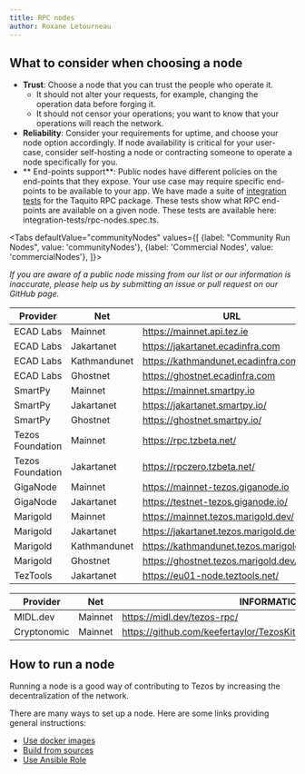 ```yaml
---
title: RPC nodes
author: Roxane Letourneau
---
```


## What to consider when choosing a node

- **Trust**: Choose a node that you can trust the people who operate it.
    - It should not alter your requests, for example, changing the operation data before forging it.
    - It should not censor your operations; you want to know that your operations will reach the network.
- **Reliability**: Consider your requirements for uptime, and choose your node option accordingly. If node availability is critical for your user-case,  consider self-hosting a node or contracting someone to operate a node specifically for you.
- ** End-points support**: Public nodes have different policies on the end-points that they expose. Your use case may require specific end-points to be available to your app. We have made a suite of [integration tests](rpc_nodes_integration_test.md) for the Taquito RPC package. These tests show what RPC end-points are available on a given node. These tests are available here: integration-tests/rpc-nodes.spec.ts.

<Tabs
defaultValue="communityNodes"
values={[
{label: "Community Run Nodes", value: 'communityNodes'},
{label: 'Commercial Nodes', value: 'commercialNodes'},
]}>
<TabItem value="communityNodes">

*If you are aware of a public node missing from our list or our information is inaccurate, please help us by submitting an issue or pull request on our GitHub page.*

| Provider         | Net         | URL                                | Header      |  
|------------------|-------------|------------------------------------|-------|
| ECAD Labs        | Mainnet     | https://mainnet.api.tez.ie         | [Check](https://mainnet.api.tez.ie/chains/main/blocks/head/header)      |
| ECAD Labs        | Jakartanet  | https://jakartanet.ecadinfra.com   | [Check](https://jakartanet.ecadinfra.com/chains/main/blocks/head/header)      |
| ECAD Labs        | Kathmandunet| https://kathmandunet.ecadinfra.com | [Check](https://kathmandunet.ecadinfra.com/chains/main/blocks/head/header)      |
| ECAD Labs        | Ghostnet    | https://ghostnet.ecadinfra.com     | [Check](https://ghostnet.ecadinfra.com/chains/main/blocks/head/header)      |
| SmartPy          | Mainnet     | https://mainnet.smartpy.io         | [Check](https://mainnet.smartpy.io/chains/main/blocks/head/header)     |
| SmartPy          | Jakartanet  | https://jakartanet.smartpy.io/     | [Check](https://jakartanet.smartpy.io/chains/main/blocks/head/header)    |
| SmartPy          | Ghostnet    | https://ghostnet.smartpy.io/       | [Check](https://ghostnet.smartpy.io/chains/main/blocks/head/header)    |
| Tezos Foundation | Mainnet     | https://rpc.tzbeta.net/            | [Check](https://rpc.tzbeta.net/chains/main/blocks/head/header)      |
| Tezos Foundation | Jakartanet  | https://rpczero.tzbeta.net/        | [Check](https://rpczero.tzbeta.net/chains/main/blocks/head/header)      |
| GigaNode         | Mainnet     | https://mainnet-tezos.giganode.io  |  [Check](https://mainnet-tezos.giganode.io/chains/main/blocks/head/header)     |
| GigaNode         | Jakartanet  | https://testnet-tezos.giganode.io/ | [Check](https://testnet-tezos.giganode.io/chains/main/blocks/head/header)      |
| Marigold         | Mainnet     | https://mainnet.tezos.marigold.dev/    | [Check](https://mainnet.tezos.marigold.dev/chains/main/blocks/head/header)     |
| Marigold         | Jakartanet  | https://jakartanet.tezos.marigold.dev/ | [Check](https://jakartanet.tezos.marigold.dev/chains/main/blocks/head/header)  |
| Marigold         | Kathmandunet| https://kathmandunet.tezos.marigold.dev/  | [Check](https://kathmandunet.tezos.marigold.dev/chains/main/blocks/head/header)   |
| Marigold         | Ghostnet    | https://ghostnet.tezos.marigold.dev/  | [Check](https://ghostnet.tezos.marigold.dev/chains/main/blocks/head/header)   |
| TezTools         | Jakartanet  | https://eu01-node.teztools.net/  | [Check](https://eu01-node.teztools.net/chains/main/blocks/head/header)   |

</TabItem>
  <TabItem value="commercialNodes">

| Provider         | Net         | INFORMATION URL                                    |  
|------------------|-------------|------------------------------------------------------------------------|
| MIDL.dev         | Mainnet     | https://midl.dev/tezos-rpc/            |
| Cryptonomic      | Mainnet     | https://github.com/keefertaylor/TezosKit/blob/master/docs/TezosNode.md |

  </TabItem>
</Tabs>

## How to run a node

Running a node is a good way of contributing to Tezos by increasing the decentralization of the network.

There are many ways to set up a node. Here are some links providing general instructions:

- [Use docker images](https://tezos.gitlab.io/introduction/howtoget.html#docker-images)
- [Build from sources](https://tezos.gitlab.io/introduction/howtoget.html#docker-images)
- [Use Ansible Role](https://github.com/ecadlabs/ansible-role-tezos-node/blob/master/README.md)

